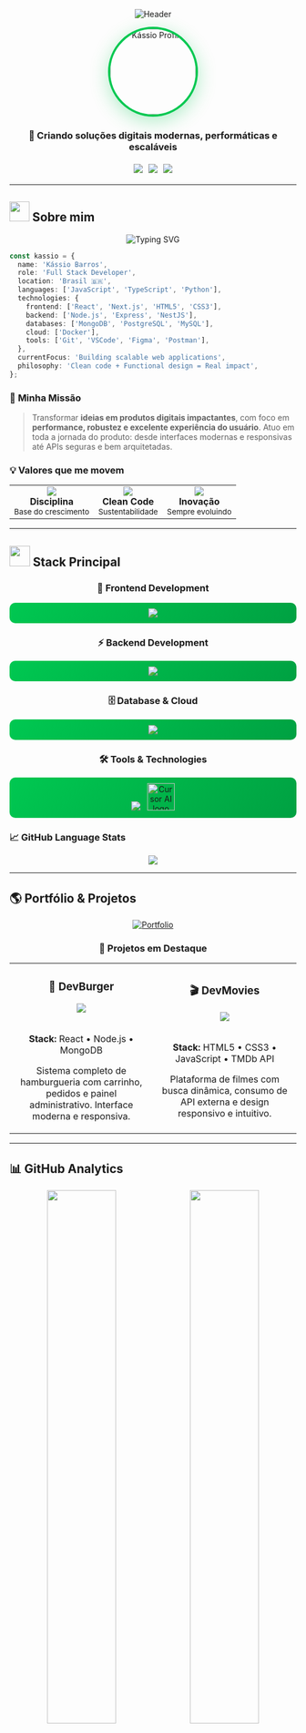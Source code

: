 <div align="center">

![Header](https://capsule-render.vercel.app/api?type=waving&color=00C851&height=300&section=header&text=Kássio%20Barros&fontSize=50&fontColor=ffffff&animation=fadeIn&fontAlignY=38&desc=Full%20Stack%20Developer&descAlignY=51&descAlign=50)

<img width="150" height="150" alt="Kássio Profile" src="https://github.com/user-attachments/assets/43973edd-9162-44e1-84a3-f97fdd2a9e67" style="border-radius: 50%; border: 4px solid #00C851; box-shadow: 0 8px 32px rgba(0, 200, 81, 0.3);" />

### 🚀 Criando soluções digitais modernas, performáticas e escaláveis

<div style="display: flex; justify-content: center; gap: 10px; margin: 20px 0;">
  <img src="https://img.shields.io/badge/Status-Disponível%20para%20Projetos-00C851?style=for-the-badge&logo=checkmarx&logoColor=white" />
  <img src="https://img.shields.io/badge/Focus-Full%20Stack-00C851?style=for-the-badge&logo=code&logoColor=white" />
  <img src="https://img.shields.io/badge/Experience-2%2B%20Years-00C851?style=for-the-badge&logo=calendar&logoColor=white" />
</div>

</div>

---

## <img src="https://media.giphy.com/media/iY8CRBdQXODJSCERIr/giphy.gif" width="35"> Sobre mim

<div align="center">
  <img src="https://readme-typing-svg.herokuapp.com?font=Fira+Code&pause=1000&color=00C851&center=true&vCenter=true&width=435&lines=Full+Stack+Developer;2%2B+Years+of+Experience;Always+Learning+New+Technologies;Building+Amazing+Applications" alt="Typing SVG" />
</div>

```typescript
const kassio = {
  name: 'Kássio Barros',
  role: 'Full Stack Developer',
  location: 'Brasil 🇧🇷',
  languages: ['JavaScript', 'TypeScript', 'Python'],
  technologies: {
    frontend: ['React', 'Next.js', 'HTML5', 'CSS3'],
    backend: ['Node.js', 'Express', 'NestJS'],
    databases: ['MongoDB', 'PostgreSQL', 'MySQL'],
    cloud: ['Docker'],
    tools: ['Git', 'VSCode', 'Figma', 'Postman'],
  },
  currentFocus: 'Building scalable web applications',
  philosophy: 'Clean code + Functional design = Real impact',
};
```

### 🎯 **Minha Missão**

> Transformar **ideias em produtos digitais impactantes**, com foco em **performance, robustez e excelente experiência do usuário**. Atuo em toda a jornada do produto: desde interfaces modernas e responsivas até APIs seguras e bem arquitetadas.

### 💡 **Valores que me movem**

<table align="center">
  <tr>
    <td align="center">
      <img src="https://img.icons8.com/color/48/000000/muscle.png"/>
      <br><b>Disciplina</b>
      <br><sub>Base do crescimento</sub>
    </td>
    <td align="center">
      <img src="https://img.icons8.com/color/48/000000/code.png"/>
      <br><b>Clean Code</b>
      <br><sub>Sustentabilidade</sub>
    </td>
    <td align="center">
      <img src="https://img.icons8.com/color/48/000000/rocket.png"/>
      <br><b>Inovação</b>
      <br><sub>Sempre evoluindo</sub>
    </td>
  </tr>
</table>

---

## <img src="https://media.giphy.com/media/WUlplcMpOCEmTGBtBW/giphy.gif" width="36"> Stack Principal

<div align="center">

### 🎨 **Frontend Development**

<div style="background: linear-gradient(135deg, #00C851 0%, #00A142 100%); padding: 10px; border-radius: 10px; margin: 10px 0;">
  <img src="https://skillicons.dev/icons?i=html,css,js,ts,react,nextjs&theme=dark" />
</div>

### ⚡ **Backend Development**

<div style="background: linear-gradient(135deg, #00C851 0%, #00A142 100%); padding: 10px; border-radius: 10px; margin: 10px 0;">
  <img src="https://skillicons.dev/icons?i=nodejs,express,python&theme=dark" />
</div>

### 🗄️ **Database & Cloud**

<div style="background: linear-gradient(135deg, #00C851 0%, #00A142 100%); padding: 10px; border-radius: 10px; margin: 10px 0;">
  <img src="https://skillicons.dev/icons?i=mongodb,postgres,mysql,docker&theme=dark" />
</div>

### 🛠️ **Tools & Technologies**

<div style="background: linear-gradient(135deg, #00C851 0%, #00A142 100%); padding: 10px; border-radius: 10px; margin: 10px 0;">
  <img src="https://skillicons.dev/icons?i=git,github,vscode,figma,linux,postman&theme=dark" />
  <img src="https://static.cdnlogo.com/logos/c/23/cursor.svg" alt="Cursor AI logo" width="48" style="margin-left: 8px;"/>
</div>

</div>

### 📈 **GitHub Language Stats**

<div align="center">
  <img src="https://github-readme-stats.vercel.app/api/top-langs/?username=devkassio&layout=compact&theme=dark&bg_color=0d1117&border_color=00C851&title_color=00C851&text_color=ffffff" />
</div>

---

## 🌎 **Portfólio & Projetos**

<div align="center">

[![Portfolio](https://img.shields.io/badge/🌐_Portfólio-kassiobarros.com.br-00C851?style=for-the-badge&logoColor=white)](https://kassiobarros.com.br)

### 🚀 **Projetos em Destaque**

<table>
  <tr>
    <td width="50%">
      <h3 align="center">🍔 DevBurger</h3>
      <div align="center">
        <a href="https://github.com/devkassio/devburger" target="_blank"><img src="https://img.shields.io/badge/Ver_Projeto-00C851?style=for-the-badge&logo=github&logoColor=white" /></a>
        <br><br>
        <p><strong>Stack:</strong> React • Node.js • MongoDB</p>
        <p>Sistema completo de hamburgueria com carrinho, pedidos e painel administrativo. Interface moderna e responsiva.</p>
      </div>
    </td>
    <td width="50%">
      <h3 align="center">🎬 DevMovies</h3>
      <div align="center">
        <a href="https://github.com/devkassio/dev-movies" target="_blank"><img src="https://img.shields.io/badge/Ver_Projeto-00C851?style=for-the-badge&logo=github&logoColor=white" /></a>
        <br><br>
        <p><strong>Stack:</strong> HTML5 • CSS3 • JavaScript • TMDb API</p>
        <p>Plataforma de filmes com busca dinâmica, consumo de API externa e design responsivo e intuitivo.</p>
      </div>
    </td>
  </tr>
</table>

</div>

---

## 📊 **GitHub Analytics**

<div align="center">

<img width="49%" src="https://github-readme-stats.vercel.app/api?username=devkassio&show_icons=true&theme=dark&bg_color=0d1117&border_color=00C851&icon_color=00C851&title_color=00C851&text_color=ffffff&custom_title=GitHub%20Stats&border_radius=10&cache_seconds=1800" />
<img width="49%" src="https://streak-stats.demolab.com?user=devkassio&theme=dark&background=0d1117&border=00C851&stroke=00C851&ring=00C851&fire=00C851&currStreakNum=ffffff&sideNums=ffffff&currStreakLabel=00C851&sideLabels=00C851&dates=ffffff&border_radius=10" />

</div>

<div align="center">
  <img src="https://github-readme-activity-graph.vercel.app/graph?username=devkassio&bg_color=0d1117&color=00C851&line=00C851&point=ffffff&area=true&hide_border=true&border_radius=10" width="100%"/>
</div>

### 🏆 **GitHub Trophies**

<div align="center">
  <img src="https://github-profile-trophy.vercel.app/?username=devkassio&theme=dark_lover&no-frame=true&no-bg=true&margin-w=4&row=1" />
</div>

### ⚡ **Quick Stats**

<div align="center">

![Profile Views](https://komarev.com/ghpvc/?username=devkassio&color=00C851&style=for-the-badge)
![GitHub Followers](https://img.shields.io/github/followers/devkassio?color=00C851&style=for-the-badge&logo=github)
![Public Repos](https://img.shields.io/badge/dynamic/json?logo=github&label=Public%20Repos&labelColor=495867&color=00C851&style=for-the-badge&query=%24.public_repos&url=https://api.github.com/users/devkassio)

</div>

### 📈 **GitHub Language Stats**

<div align="center">
  <img src="https://github-readme-stats.vercel.app/api/top-langs/?username=devkassio&layout=compact&theme=dark&bg_color=0d1117&border_color=00C851&title_color=00C851&text_color=ffffff" />
</div>

---

## <img src="https://media.giphy.com/media/LnQjpWaON8nhr21vNW/giphy.gif" width="60"> **Vamos nos Conectar!**

<div align="center">

### 💬 **Entre em contato comigo:**

<a href="https://www.linkedin.com/in/kassioxis/" target="_blank">
  <img src="https://img.shields.io/badge/LinkedIn-0077B5?style=for-the-badge&logo=linkedin&logoColor=white&color=00C851" />
</a>
<a href="mailto:kassioxs@icloud.com">
  <img src="https://img.shields.io/badge/Email-D14836?style=for-the-badge&logo=gmail&logoColor=white&color=00C851" />
</a>
<a href="https://wa.me/16992715614">
  <img src="https://img.shields.io/badge/WhatsApp-25D366?style=for-the-badge&logo=whatsapp&logoColor=white&color=00C851" />
</a>
<a href="https://kassiobarros.com.br" target="_blank">
  <img src="https://img.shields.io/badge/Portfolio-FF5722?style=for-the-badge&logo=vercel&logoColor=white&color=00C851" />
</a>

### 🤝 **Colaboração**

<table align="center">
  <tr>
    <td align="center">
      <img src="https://img.icons8.com/color/48/000000/handshake.png"/>
      <br><b>Sempre aberto</b>
      <br><sub>para colaborações</sub>
    </td>
    <td align="center">
      <img src="https://img.icons8.com/color/48/000000/brain.png"/>
      <br><b>Projetos inovadores</b>
      <br><sub>me interessam</sub>
    </td>
    <td align="center">
      <img src="https://img.icons8.com/color/48/000000/chat.png"/>
      <br><b>Mentoria</b>
      <br><sub>e networking</sub>
    </td>
  </tr>
</table>

</div>

---

## <img src="https://media.giphy.com/media/3oKIPnbKgN3bXeVpvy/giphy.gif" width="50"> **Mindset & Filosofia**

<div align="center">

### 🎯 **Minha Filosofia de Desenvolvimento**

```javascript
const developmentPhilosophy = {
  mindset: 'Growth mindset + Continuous learning',
  approach: 'Problem solver, not just code writer',
  quality: 'Clean code + Functional design = Real impact',
  goal: 'Building digital experiences that connect people and elevate businesses',
  values: ['Discipline', 'Innovation', 'Collaboration', 'Excellence'],
};
```

<table align="center">
  <tr>
    <td align="center" width="25%">
      <img src="https://img.icons8.com/nolan/64/brain.png"/>
      <br><b>🧠 Evolução Contínua</b>
      <br><sub>Sempre aprendendo novas tecnologias</sub>
    </td>
    <td align="center" width="25%">
      <img src="https://img.icons8.com/color/64/strength.png"/>
      <br><b>💪 Disciplina</b>
      <br><sub>Constância como diferencial</sub>
    </td>
    <td align="center" width="25%">
      <img src="https://img.icons8.com/nolan/64/settings.png"/>
      <br><b>🛠️ Clean Code</b>
      <br><sub>Código limpo e sustentável</sub>
    </td>
    <td align="center" width="25%">
      <img src="https://img.icons8.com/nolan/64/earth-planet.png"/>
      <br><b>🌍 Impacto Real</b>
      <br><sub>Soluções que fazem diferença</sub>
    </td>
  </tr>
</table>

### 💫 **"Coding is not just about writing code, it's about solving problems and creating value"**

</div>

---

<div align="center">

![Footer](https://capsule-render.vercel.app/api?type=waving&color=00C851&height=120&section=footer)

<img width="80" height="80" alt="Kássio Logo" src="https://github.com/user-attachments/assets/22ae713c-c450-46fd-bf2c-1020b694ec0d" style="border-radius: 50%; border: 3px solid #00C851;" />

### **Feito com 💚 por Kássio Barros**

<img src="https://readme-typing-svg.herokuapp.com?font=Fira+Code&pause=1000&color=00C851&center=true&vCenter=true&width=435&lines=Thanks+for+visiting+my+profile!;Let's+build+something+amazing+together!;Always+open+to+new+opportunities!" alt="Typing SVG" />

⭐ **Se você gostou do meu perfil, deixe uma estrela!** ⭐

</div>
